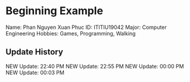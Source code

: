 # Beginning Example

Name: Phan Nguyen Xuan Phuc
ID: ITITIU19042
Major: Computer Engineering
Hobbies: Games, Programming, Walking

## Update History
NEW Update: 22:40 PM
NEW Update: 22:55 PM
NEW Update: 00:00 PM
NEW Update: 00:03 PM